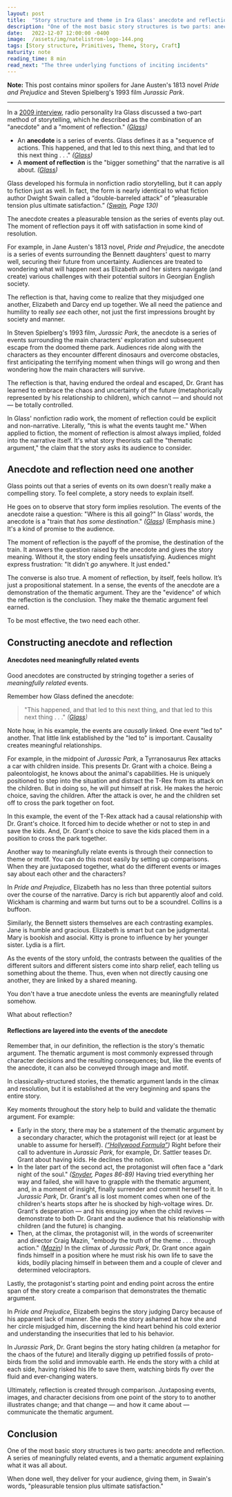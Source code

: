 ```yaml
---
layout: post
title:  "Story structure and theme in Ira Glass' anecdote and reflection"
description: "One of the most basic story structures is two parts: anecdote and reflection. A series of meaningfully related events, and a thematic argument explaining what it was all about."
date:   2022-12-07 12:00:00 -0400
image:  /assets/img/natelistrom-logo-144.png
tags: [Story structure, Primitives, Theme, Story, Craft]
maturity: note
reading_time: 8 min
read_next: "The three underlying functions of inciting incidents"
---
```


**Note:** This post contains minor spoilers for Jane Austen's 1813 novel _Pride and Prejudice_ and Steven Spielberg's 1993 film _Jurassic Park_.

---

In a [2009 interview](https://www.thisamericanlife.org/extras/ira-glass-on-storytelling), radio personality Ira Glass discussed a two-part method of storytelling, which he described as the combination of an "anecdote" and a "moment of reflection." <cite>(<a href="/bibliography#glass2009">Glass</a>)</cite>

- An **anecdote** is a series of events. Glass defines it as a "sequence of actions. This happened, and that led to this next thing, and that led to this next thing . . ." <cite>(<a href="/bibliography#glass2009">Glass</a>)</cite>
- A **moment of reflection** is the "bigger something" that the narrative is all about. <cite>(<a href="/bibliography#glass2009">Glass</a>)</cite> 

Glass developed his formula in nonfiction radio storytelling, but it can apply to fiction just as well. In fact, the form is nearly identical to what fiction author Dwight Swain called a “double-barreled attack” of “pleasurable tension plus ultimate satisfaction.” <cite>(<a href="/bibliography#swain1981">Swain</a>, Page 130)</cite>

The anecdote creates a pleasurable tension as the series of events play out. The moment of reflection pays it off with satisfaction in some kind of resolution.

For example, in Jane Austen's 1813 novel, _Pride and Prejudice_, the anecdote is a series of events surrounding the Bennett daughters' quest to marry well, securing their future from uncertainty. Audiences are treated to wondering what will happen next as Elizabeth and her sisters navigate (and create) various challenges with their potential suitors in Georgian English society.

The reflection is that, having come to realize that they misjudged one another, Elizabeth and Darcy end up together. We all need the patience and humility to really _see_ each other, not just the first impressions brought by society and manner.

In Steven Spielberg's 1993 film, _Jurassic Park_, the anecdote is a series of events surrounding the main characters' exploration and subsequent escape from the doomed theme park. Audiences ride along with the characters as they encounter different dinosaurs and overcome obstacles, first anticipating the terrifying moment when things will go wrong and then wondering how the main characters will survive.

The reflection is that, having endured the ordeal and escaped, Dr. Grant has learned to embrace the chaos and uncertainty of the future (metaphorically represented by his relationship to children), which cannot &mdash; and should not &mdash; be totally controlled.

In Glass' nonfiction radio work, the moment of reflection could be explicit and non-narrative. Literally, "this is what the events taught me." When applied to fiction, the moment of reflection is almost always implied, folded into the narrative itself. It's what story theorists call the "thematic argument," the claim that the story asks its audience to consider. 

## Anecdote and reflection need one another

Glass points out that a series of events on its own doesn't really make a compelling story. To feel complete, a story needs to explain itself.

He goes on to observe that story form implies resolution. The events of the anecdote raise a question: "Where is this all going?" In Glass' words, the anecdote is a "train that _has some destination_." <cite>(<a href="/bibliography#glass2009">Glass</a>)</cite> (Emphasis mine.) It's a kind of promise to the audience.

The moment of reflection is the payoff of the promise, the destination of the train. It answers the question raised by the anecdote and gives the story meaning. Without it, the story ending feels unsatisfying. Audiences might express frustration: "It didn't _go_ anywhere. It just ended."

The converse is also true. A moment of reflection, by itself, feels hollow. It’s just a propositional statement. In a sense, the events of the anecdote are a demonstration of the thematic argument. They are the "evidence" of which the reflection is the conclusion. They make the thematic argument feel earned.

To be most effective, the two need each other.

## Constructing anecdote and reflection

#### Anecdotes need meaningfully related events

Good anecdotes are constructed by stringing together a series of _meaningfully related_ events.

Remember how Glass defined the anecdote:

> "This happened, and that led to this next thing, and that led to this next thing . . ." <cite>(<a href="/bibliography#glass2009">Glass</a>)</cite>

Note how, in his example, the events are _causally_ linked. One event "led to" another. That little link established by the "led to" is important. Causality creates meaningful relationships.

For example, in the midpoint of _Jurassic Park_, a Tyrranosaurus Rex attacks a car with children inside. This presents Dr. Grant with a choice. Being a paleontologist, he knows about the animal's capabilities. He is uniquely positioned to step into the situation and distract the T-Rex from its attack on the children. But in doing so, he will put himself at risk. He makes the heroic choice, saving the children. After the attack is over, he and the children set off to cross the park together on foot.

In this example, the event of the T-Rex attack had a causal relationship with Dr. Grant's choice. It forced him to decide whether or not to step in and save the kids. And, Dr. Grant's choice to save the kids placed them in a position to cross the park together.

Another way to meaningfully relate events is through their connection to theme or motif. You can do this most easily by setting up comparisons. When they are juxtaposed together, what do the different events or images say about each other and the characters?

In _Pride and Prejudice_, Elizabeth has no less than three potential suitors over the course of the narrative. Darcy is rich but apparently aloof and cold. Wickham is charming and warm but turns out to be a scoundrel. Collins is a buffoon. 

Similarly, the Bennett sisters themselves are each contrasting examples. Jane is humble and gracious. Elizabeth is smart but can be judgmental. Mary is bookish and asocial. Kitty is prone to influence by her younger sister. Lydia is a flirt.

As the events of the story unfold, the contrasts between the qualities of the different suitors and different sisters come into sharp relief, each telling us something about the theme. Thus, even when not directly causing one another, they are linked by a shared meaning.

You don't have a true anecdote unless the events are meaningfully related somehow.

What about reflection? 

#### Reflections are layered into the events of the anecdote

Remember that, in our definition, the reflection is the story's thematic argument. The thematic argument is most commonly expressed through character decisions and the resulting consequences; but, like the events of the anecdote, it can also be conveyed through image and motif. 

In classically-structured stories, the thematic argument lands in the climax and resolution, but it is established at the very beginning and spans the entire story.

Key moments throughout the story help to build and validate the thematic argument. For example:

- Early in the story, there may be a statement of the thematic argument by a secondary character, which the protagonist will reject (or at least be unable to assume for herself). <cite>(<a href="/bibliography#kowal2011a">&ldquo;Hollywood Formula&rdquo;</a>)</cite> Right before their call to adventure in _Jurassic Park_, for example, Dr. Sattler teases Dr. Grant about having kids. He declines the notion. 
- In the later part of the second act, the protagonist will often face a "dark night of the soul." <cite>(<a href="/bibliography#snyder2005">Snyder</a>, Pages 86-89)</cite> Having tried everything her way and failed, she will have to grapple with the thematic argument, and, in a moment of insight, finally surrender and commit herself to it. In _Jurassic Park_, Dr. Grant's all is lost moment comes when one of the children's hearts stops after he is shocked by high-voltage wires. Dr. Grant's desperation &mdash; and his ensuing joy when the child revives &mdash; demonstrate to both Dr. Grant and the audience that his relationship with children (and the future) is changing.
- Then, at the climax, the protagonist will, in the words of screenwriter and director Craig Mazin, "embody the truth of the theme . . . through action." <cite>(<a href="/bibliography#mazin2019">Mazin</a>)</cite> In the climax of _Jurassic Park_, Dr. Grant once again finds himself in a position where he must risk his own life to save the kids, bodily placing himself in between them and a couple of clever and determined velociraptors.

Lastly, the protagonist's starting point and ending point across the entire span of the story create a comparison that demonstrates the thematic argument.

In _Pride and Prejudice_, Elizabeth begins the story judging Darcy because of his apparent lack of manner. She ends the story ashamed at how she and her circle misjudged him, discerning the kind heart behind his cold exterior and understanding the insecurities that led to his behavior.

In _Jurassic Park_, Dr. Grant begins the story hating children (a metaphor for the chaos of the future) and literally digging up petrified fossils of proto-birds from the solid and immovable earth. He ends the story with a child at each side, having risked his life to save them, watching birds fly over the fluid and ever-changing waters.

Ultimately, reflection is created through comparison. Juxtaposing events, images, and character decisions from one point of the story to to another illustrates change; and that change &mdash; and how it came about &mdash; communicate the thematic argument.

## Conclusion

One of the most basic story structures is two parts: anecdote and reflection. A series of meaningfully related events, and a thematic argument explaining what it was all about. 

When done well, they deliver for your audience, giving them, in Swain's words, "pleasurable tension plus ultimate satisfaction."